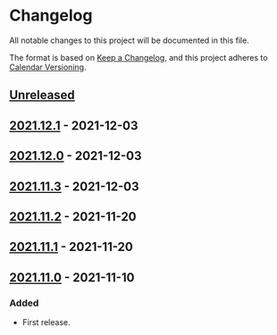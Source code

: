 # Changelog
All notable changes to this project will be documented in this file.

The format is based on [Keep a Changelog](https://keepachangelog.com/en/1.0.0/),
and this project adheres to [Calendar Versioning](https://calver.org/).


## [Unreleased]

## [2021.12.1] - 2021-12-03

## [2021.12.0] - 2021-12-03

## [2021.11.3] - 2021-12-03

## [2021.11.2] - 2021-11-20

## [2021.11.1] - 2021-11-20

## [2021.11.0] - 2021-11-10
### Added
- First release.

[Unreleased]: https://github.com/kipyin/lego-manager/compare/v2021.12.1...HEAD
[2021.12.1]: https://github.com/kipyin/lego-manager/compare/v2021.12.0...v2021.12.1
[2021.12.0]: https://github.com/kipyin/lego-manager/compare/v2021.11.3...v2021.12.0
[2021.11.3]: https://github.com/kipyin/lego-manager/compare/v2021.11.2...v2021.11.3
[2021.11.2]: https://github.com/kipyin/lego-manager/compare/v2021.11.1...v2021.11.2
[2021.11.1]: https://github.com/kipyin/lego-manager/compare/v2021.11.0...v2021.11.1
[2021.11.0]: https://github.com/kipyin/lego-manager/compare/releases/tag/v2021.11.0
